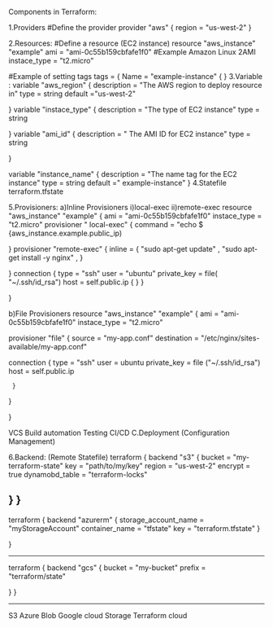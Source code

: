 Components in Terraform:

1.Providers
#Define the provider
provider "aws" {
  region = "us-west-2"
}

2.Resources:
#Define a resource (EC2 instance)
resource "aws_instance" "example"
ami      = "ami-0c55b159cbfafe1f0" #Example Amazon Linux 2AMI
 instace_type = "t2.micro"
 
 #Example of setting tags
 tags = {
  Name = "example-instance" {
}
3.Variable :
variable "aws_region" {
description  = "The AWS region to deploy resource in"
  type    = string
  default  ="us-west-2"
  
}
variable "instace_type" {
 description = "The type of EC2 instance"
 type        =    string

}
variable "ami_id" {
 description = " The AMI ID  for EC2 instance"
 type   = string

}

variable "instance_name" {
 description = "The name tag for the EC2 instance"
   type   = string
   default =" example-instance"
}
4.Statefile
terraform.tfstate

5.Provisioners:
a)Inline Provisioners
 i)local-exec
 ii)remote-exec
 resource "aws_instance" "example" {
 ami         = "ami-0c55b159cbfafe1f0"
 instace_type = "t2.micro"
  provisioner " local-exec" {
  command  = "echo $ {aws_instance.example.public_ip)
  
  }
 provisioner "remote-exec" {
 inline   = {
  "sudo apt-get update" ,
  "sudo apt-get install -y nginx" ,
  }
 
 }
 connection  {
   type  = "ssh"
   user  = "ubuntu"
   private_key = file( "~/.ssh/id_rsa")
   host        = self.public.ip {
    }
  }
 
}
 
 
b)File  Provisioners
resource "aws_instance" "example" {
  ami        = "ami-0c55b159cbfafe1f0"
  instace_type = "t2.micro"
  
  provisioner "file" { 
  source     = "my-app.conf"
  destination = "/etc/nginx/sites-available/my-app.conf"
  
  connection {
  type   = "ssh"
  user      = ubuntu
  private_key = file ("~/.ssh/id_rsa")
  host        = self.public.ip
  
     }
  }

}

VCS
Build automation
Testing
CI/CD
C.Deployment (Configuration Management)


6.Backend: (Remote Statefile)
  terraform {
 backend "s3" {
 bucket   = "my-terraform-state"
 key      = "path/to/my/key"
 region   = "us-west-2"
 encrypt  =  true
 dynamobd_table = "terraform-locks"
 
  }
}
---------------------------------
 terraform {
 backend "azurerm" {
 storage_account_name  = "myStorageAccount"
 container_name        = "tfstate"
 key                   = "terraform.tfstate"
 }
 
 }

-------------------------------------------
 terraform {
 backend "gcs" {
 bucket  = "my-bucket"
 prefix  = "terraform/state"
  
  }
}

 ------------------------------------------------
S3
Azure Blob
Google cloud Storage
Terraform cloud 